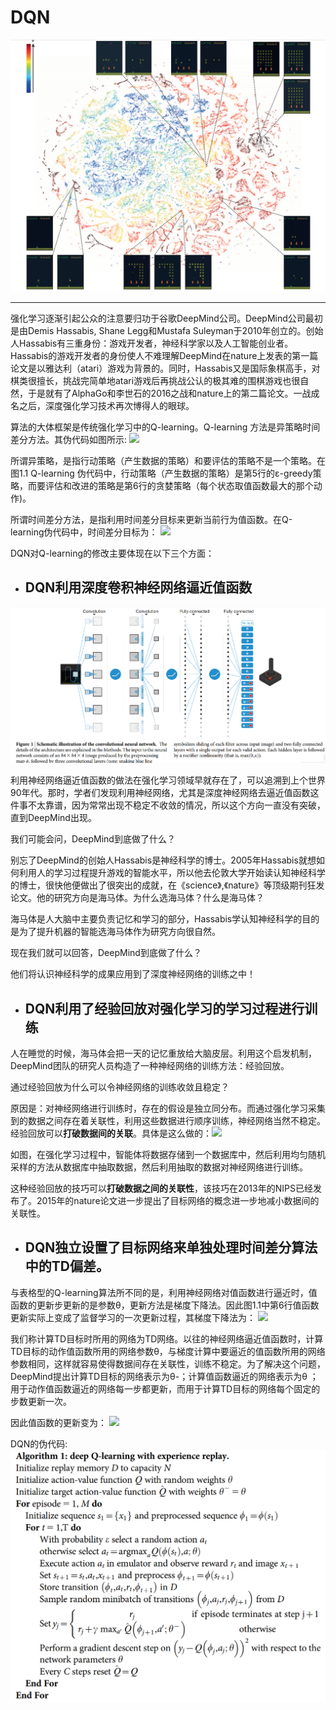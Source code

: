 # DQN
![](https://github.com/maiwen/Deep-Reinforcement-Learning/blob/master/DQN/img/Human-level%20control%20through%20deep%20reinforcement%20learning.png)
***
强化学习逐渐引起公众的注意要归功于谷歌DeepMind公司。DeepMind公司最初是由Demis Hassabis, Shane Legg和Mustafa Suleyman于2010年创立的。创始人Hassabis有三重身份：游戏开发者，神经科学家以及人工智能创业者。Hassabis的游戏开发者的身份使人不难理解DeepMind在nature上发表的第一篇论文是以雅达利（atari）游戏为背景的。同时，Hassabis又是国际象棋高手，对棋类很擅长，挑战完简单地atari游戏后再挑战公认的极其难的围棋游戏也很自然，于是就有了AlphaGo和李世石的2016之战和nature上的第二篇论文。一战成名之后，深度强化学习技术再次博得人的眼球。

算法的大体框架是传统强化学习中的Q-learning。Q-learning 方法是异策略时间差分方法。其伪代码如图所示:
![](https://pic1.zhimg.com/80/v2-08ab664521ca4d88c4f30464d234e3b5_hd.jpg)

所谓异策略，是指行动策略（产生数据的策略）和要评估的策略不是一个策略。在图1.1 Q-learning 伪代码中，行动策略（产生数据的策略）是第5行的ε-greedy策略，而要评估和改进的策略是第6行的贪婪策略（每个状态取值函数最大的那个动作)。

所谓时间差分方法，是指利用时间差分目标来更新当前行为值函数。在Q-learning伪代码中，时间差分目标为：
![](https://www.zhihu.com/equation?tex=r_t%2B%5Cgamma%5Cmax_aQ%5Cleft%28s_%7Bt%2B1%7D%2Ca%5Cright%29)

DQN对Q-learning的修改主要体现在以下三个方面：
* ## DQN利用深度卷积神经网络逼近值函数

![](https://github.com/maiwen/Deep-Reinforcement-Learning/blob/master/DQN/img/Human-level%20control%20through%20deep%20reinforcement%20learning%20(1).png)

利用神经网络逼近值函数的做法在强化学习领域早就存在了，可以追溯到上个世界90年代。那时，学者们发现利用神经网络，尤其是深度神经网络去逼近值函数这件事不太靠谱，因为常常出现不稳定不收敛的情况，所以这个方向一直没有突破，直到DeepMind出现。

我们可能会问，DeepMind到底做了什么？

别忘了DeepMind的创始人Hassabis是神经科学的博士。2005年Hassabis就想如何利用人的学习过程提升游戏的智能水平，所以他去伦敦大学开始读认知神经科学的博士，很快他便做出了很突出的成就，在《science》,《nature》等顶级期刊狂发论文。他的研究方向是海马体。为什么选海马体？什么是海马体？

海马体是人大脑中主要负责记忆和学习的部分，Hassabis学认知神经科学的目的是为了提升机器的智能选海马体作为研究方向很自然。

现在我们就可以回答，DeepMind到底做了什么？

他们将认识神经科学的成果应用到了深度神经网络的训练之中！
* ## DQN利用了经验回放对强化学习的学习过程进行训练

人在睡觉的时候，海马体会把一天的记忆重放给大脑皮层。利用这个启发机制，DeepMind团队的研究人员构造了一种神经网络的训练方法：经验回放。

通过经验回放为什么可以令神经网络的训练收敛且稳定？

原因是：对神经网络进行训练时，存在的假设是独立同分布。而通过强化学习采集到的数据之间存在着关联性，利用这些数据进行顺序训练，神经网络当然不稳定。经验回放可以**打破数据间的关联**。具体是这么做的：![](https://pic3.zhimg.com/80/v2-f97a7e4542c07c326aa74fcfe1e03360_hd.jpg)

如图，在强化学习过程中，智能体将数据存储到一个数据库中，然后利用均匀随机采样的方法从数据库中抽取数据，然后利用抽取的数据对神经网络进行训练。

这种经验回放的技巧可以**打破数据之间的关联性**，该技巧在2013年的NIPS已经发布了。2015年的nature论文进一步提出了目标网络的概念进一步地减小数据间的关联性。
* ## DQN独立设置了目标网络来单独处理时间差分算法中的TD偏差。

与表格型的Q-learning算法所不同的是，利用神经网络对值函数进行逼近时，值函数的更新步更新的是参数θ，更新方法是梯度下降法。因此图1.1中第6行值函数更新实际上变成了监督学习的一次更新过程，其梯度下降法为：
![](https://www.zhihu.com/equation?tex=%5C%5B%0A%5Ctheta_%7Bt%2B1%7D%3D%5Ctheta_t%2B%5Calpha%5Cleft%5Br%2B%5Cgamma%5Cmax_%7Ba%27%7DQ%5Cleft%28s%27%2Ca%27%3B%5Ctheta%5Cright%29-Q%5Cleft%28s%2Ca%3B%5Ctheta%5Cright%29%5Cright%5D%5Cnabla+Q%5Cleft%28s%2Ca%3B%5Ctheta%5Cright%29%0A%5C%5D)

我们称计算TD目标时所用的网络为TD网络。以往的神经网络逼近值函数时，计算TD目标的动作值函数所用的网络参数θ，与梯度计算中要逼近的值函数所用的网络参数相同，这样就容易使得数据间存在关联性，训练不稳定。为了解决这个问题，DeepMind提出计算TD目标的网络表示为θ-；计算值函数逼近的网络表示为θ ；用于动作值函数逼近的网络每一步都更新，而用于计算TD目标的网络每个固定的步数更新一次。

因此值函数的更新变为：
![](https://www.zhihu.com/equation?tex=%5C%5B%0A%5Ctheta_%7Bt%2B1%7D%3D%5Ctheta_t%2B%5Calpha%5Cleft%5Br%2B%5Cgamma%5Cmax_%7Ba%27%7DQ%5Cleft%28s%27%2Ca%27%3B%5Ctheta%5E-%5Cright%29-Q%5Cleft%28s%2Ca%3B%5Ctheta%5Cright%29%5Cright%5D%5Cnabla+Q%5Cleft%28s%2Ca%3B%5Ctheta%5Cright%29%0A%5C%5D)

DQN的伪代码:
![](https://github.com/maiwen/Deep-Reinforcement-Learning/blob/master/DQN/img/Human-level%20control%20through%20deep%20reinforcement%20learning%20(2).png)
